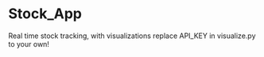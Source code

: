 # Stock_App
Real time stock tracking, with visualizations
replace API_KEY in visualize.py to your own!
